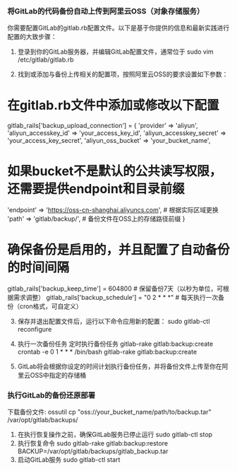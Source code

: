 ### 将GitLab的代码备份自动上传到阿里云OSS（对象存储服务）

你需要配置GitLab的gitlab.rb配置文件。以下是基于你提供的信息和最新实践进行配置的大致步骤：

1. 登录到你的GitLab服务器，并编辑GitLab配置文件，通常位于 sudo vim /etc/gitlab/gitlab.rb

2. 找到或添加与备份上传相关的配置项，按照阿里云OSS的要求设置如下参数：

# 在gitlab.rb文件中添加或修改以下配置

gitlab_rails['backup_upload_connection'] = {
'provider' => 'aliyun',
'aliyun_accesskey_id' => 'your_access_key_id',
'aliyun_accesskey_secret' => 'your_access_key_secret',
'aliyun_oss_bucket' => 'your_bucket_name',

# 如果bucket不是默认的公共读写权限，还需要提供endpoint和目录前缀
'endpoint' => 'https://oss-cn-shanghai.aliyuncs.com', # 根据实际区域更换
'path' => 'gitlab/backup/', # 备份文件在OSS上的存储路径前缀
}

# 确保备份是启用的，并且配置了自动备份的时间间隔

gitlab_rails['backup_keep_time'] = 604800 # 保留备份7天（以秒为单位，可根据需求调整）
gitlab_rails['backup_schedule'] = "0 2 * * *" # 每天执行一次备份（cron格式，可自定义）

3. 保存并退出配置文件后，运行以下命令应用新的配置：
   sudo gitlab-ctl reconfigure

4. 执行一次备份任务 定时执行备份任务
   gitlab-rake gitlab:backup:create
   crontab -e
   0 1 * * * /bin/bash gitlab-rake gitlab:backup:create

5. GitLab将会根据你设定的时间计划执行备份任务，并将备份文件上传至你在阿里云OSS中指定的存储桶  


### 执行GitLab的备份还原部署

下载备份文件: ossutil cp "oss://your_bucket_name/path/to/backup.tar" /var/opt/gitlab/backups/

1. 在执行恢复操作之前，确保GitLab服务已停止运行 sudo gitlab-ctl stop
2. 执行恢复命令
   sudo gitlab-rake gitlab:backup:restore BACKUP=/var/opt/gitlab/backups/gitlab_backup.tar
3. 启动GitLab服务 sudo gitlab-ctl start
   
   
